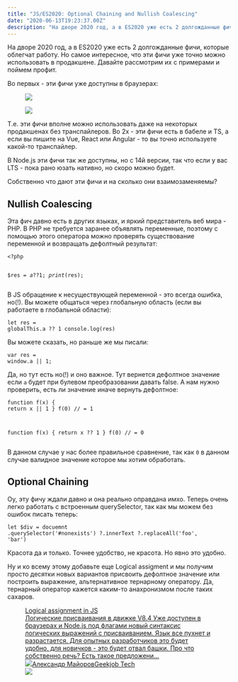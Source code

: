 ```yaml
---
title: "JS/ES2020: Optional Chaining and Nullish Coalescing"
date: "2020-06-13T19:23:37.00Z"
description: "На дворе 2020 год, а в ES2020 уже есть 2 долгожданные фичи, которые облегчат работу. Но самое интересное, что эти фичи уже точно"
---
```


<p>На дворе 2020 год, а в ES2020 уже есть 2 долгожданные фичи, которые облегчат работу. Но самое интересное, что эти фичи уже точно можно использовать в продакшене. Давайте рассмотрим их с примерами и поймем профит.</p><p>Во первых - эти фичи уже доступны в браузерах:</p><figure class="kg-card kg-image-card"><img src="https://raw.githubusercontent.com/geekjob/gatsby-starter-blog/main/content/images/2020/06/--------------2020-06-11---14.33.10.png" class="kg-image"></figure><figure class="kg-card kg-image-card"><img src="https://raw.githubusercontent.com/geekjob/gatsby-starter-blog/main/content/images/2020/06/--------------2020-06-11---14.33.30.png" class="kg-image"></figure><p>Т.е. эти фичи вполне можно использовать даже на некоторых продакшенах без транспайлеров. Во 2х - эти фичи есть в бабеле и TS, а если вы пишите на Vue, React или Angular - то вы точно используете какой-то транспайлер.</p><p>В Node.js эти фичи так же доступны, но с 14й версии, так что если у вас LTS - пока рано юзать нативно, но скоро можно будет.</p><p>Собственно что дают эти фичи и на сколько они взаимозаменяемы?</p><h2 id="nullish-coalescing">Nullish Coalescing</h2><p>Эта фич давно есть в других языках, и яркий представитель веб мира - PHP. В PHP не требуется заранее объявлять переменные, поэтому с помощью этого оператора можно проверять существование переменной и возвращать дефолтный результат:</p><pre><code class="language-php">&lt;?php

$res = $a ?? 1;
print($res);</code></pre><p>В JS обращение к несуществующей переменной - это всегда ошибка, но(!). Вы можете общаться через глобальную область (если вы работаете в глобальной области):</p><pre><code class="language-javascript">let res = globalThis.a ?? 1
console.log(res)
</code></pre><p>Вы можете сказать, но раньше же мы писали:</p><pre><code class="language-javascript">var res = window.a || 1;</code></pre><p>Да, но тут есть но(!) и оно важное. Тут вернется дефолтное значение если <code>a</code> будет при булевом преобразовании давать false. А нам нужно проверить, есть ли значение иначе вернуть дефолтное:</p><pre><code class="language-javascript">function f(x) { return x || 1 }
f(0) // = 1

function f(x) { return x ?? 1 }
f(0) // = 0</code></pre><p>В данном случае у нас более правильное сравнение, так как <code>0</code> в данном случае валидное значение которое мы хотим обработать.</p><h2 id="optional-chaining">Optional Chaining</h2><p>Оу, эту фичу ждали давно и она реально оправдана имхо. Теперь очень легко работать с встроенным querySelector, так как мы можем без ошибок писать теперь:</p><pre><code class="language-javascript">let $div = docuemnt
    .querySelector('#nonexists')
   ?.innerText
   ?.replaceAll('foo', 'bar')</code></pre><p>Красота да и только. Точнее удобство, не красота. Но явно это удобно.</p><p>Ну и ко всему этому добавьте еще Logical assigment и мы получим просто десятки новых вариантов присвоить дефолтное значение или построить выражение, альтернативное тернарному оператору. Да, тернарный оператор кажется каким-то анахронизмом после таких сахаров.</p><figure class="kg-card kg-bookmark-card"><a class="kg-bookmark-container" href="/js-logical-assignment/"><div class="kg-bookmark-content"><div class="kg-bookmark-title">Logical assignment in JS</div><div class="kg-bookmark-description">Логические присваивания в движке V8.4
Уже доступен в браузерах и Node.js под флагами новый синтаксис логических
выражений с присваиванием. Язык все пухнет и разрастается. Для опытных
разработчиков это будет удобно, для новичков - это будет отвал башки. Про что
собственно речь? Есть такое предложени…</div><div class="kg-bookmark-metadata"><img class="kg-bookmark-icon" src="https://tech.geekjob.ru/favicon.png"><span class="kg-bookmark-author">Александр Майоров</span><span class="kg-bookmark-publisher">Geekjob Tech</span></div></div><div class="kg-bookmark-thumbnail"><img src="https://tech.geekjob.ruhttps://raw.githubusercontent.com/geekjob/gatsby-starter-blog/main/content/images/2020/05/--------------2020-05-16---20.34.06.png"></div></a></figure>

